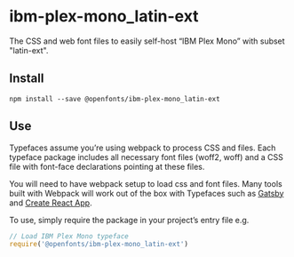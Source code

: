 
# ibm-plex-mono_latin-ext

The CSS and web font files to easily self-host “IBM Plex Mono” with subset "latin-ext".

## Install

`npm install --save @openfonts/ibm-plex-mono_latin-ext`

## Use

Typefaces assume you’re using webpack to process CSS and files. Each typeface
package includes all necessary font files (woff2, woff) and a CSS file with
font-face declarations pointing at these files.

You will need to have webpack setup to load css and font files. Many tools built
with Webpack will work out of the box with Typefaces such as [Gatsby](https://github.com/gatsbyjs/gatsby)
and [Create React App](https://github.com/facebookincubator/create-react-app).

To use, simply require the package in your project’s entry file e.g.

```javascript
// Load IBM Plex Mono typeface
require('@openfonts/ibm-plex-mono_latin-ext')
```
